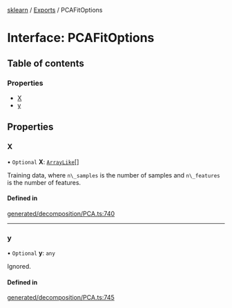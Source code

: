 [sklearn](../readme.md) / [Exports](../modules.md) / PCAFitOptions

# Interface: PCAFitOptions

## Table of contents

### Properties

- [X](PCAFitOptions.md#x)
- [y](PCAFitOptions.md#y)

## Properties

### X

• `Optional` **X**: [`ArrayLike`](../modules.md#arraylike)[]

Training data, where `n\_samples` is the number of samples and `n\_features` is the number of features.

#### Defined in

[generated/decomposition/PCA.ts:740](https://github.com/transitive-bullshit/scikit-learn-ts/blob/367336a/packages/sklearn/src/generated/decomposition/PCA.ts#L740)

___

### y

• `Optional` **y**: `any`

Ignored.

#### Defined in

[generated/decomposition/PCA.ts:745](https://github.com/transitive-bullshit/scikit-learn-ts/blob/367336a/packages/sklearn/src/generated/decomposition/PCA.ts#L745)
